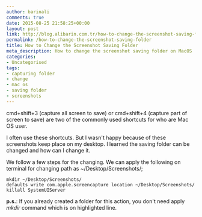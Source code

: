 ```yaml
---
author: barinali
comments: true
date: 2015-08-25 21:58:25+00:00
layout: post
link: http://blog.alibarin.com.tr/how-to-change-the-screenshot-saving-folder
permalink: /how-to-change-the-screenshot-saving-folder
title: How to Change the Screenshot Saving Folder
meta_description: How to change the screenshot saving folder on MacOS
categories:
- Uncategorised
tags:
- capturing folder
- change
- mac os
- saving folder
- screenshots
---
```


cmd+shift+3 (capture all screen to save) or cmd+shift+4 (capture part of screen to save) are two of the commonly used shortcuts for who are Mac OS user.

I often use these shortcuts. But I wasn't happy because of these screenshots keep place on my desktop. I learned the saving folder can be changed and how can I change it.

We follow a few steps for the changing. We can apply the following on terminal for changing path as ~/Desktop/Screenshots/;

    mkdir ~/Desktop/Screenshots/
    defaults write com.apple.screencapture location ~/Desktop/Screenshots/
    killall SystemUIServer

**p.s.**: If you already created a folder for this action, you don't need apply _mkdir_ command which is on highlighted line.
